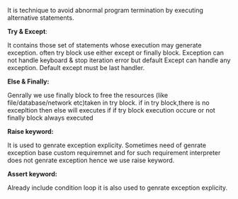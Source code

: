 It is technique to avoid abnormal program termination by executing alternative statements.

**Try & Except**:

It contains those set of statements whose execution may generate exception.
often try block use either except or finally block.
Exception can not handle keyboard & stop iteration error but default Except can handle any exception.
Default except must be last handler.

**Else & Finally:**

Genrally we use finally block to free the resources (like file/database/network etc)taken in try block.
if in try block,there is no excepltion then else will executes
if if try block execution occure or not finally block always executed


**Raise keyword:**

It is used to genrate exception explicity.
Sometimes need of genrate exception base custom requiremnet and for such requirement interpreter does not genrate exception hence we use raise keyword.

**Assert keyword:**

Already include condition loop
it is also used to genrate exception explicity.
